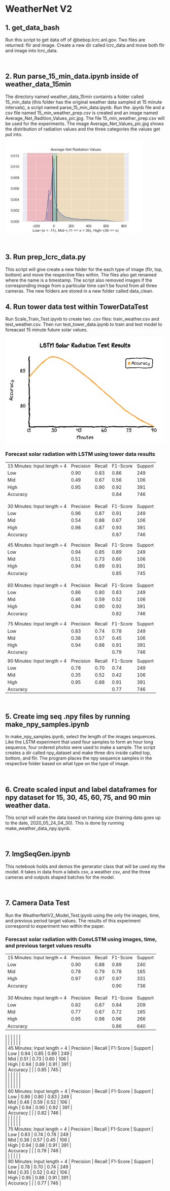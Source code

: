 # WeatherNet V2

## 1. get_data_bash
Run this script to get data off of @bebop.lcrc.anl.gov. Two files are returned: flir and image. Create a new dir called lcrc_data and move both flir and image 
into lcrc_data.

<br>

## 2. Run parse_15_min_data.ipynb inside of weather_data_15min
The directory named weather_data_15min containts a folder called 15_min_data (this folder has the original weather data sampled at 15 minute intervals),
a script named parse_15_min_data.ipynb. Run the .ipynb file and a csv file named 15_min_weather_prep.csv is created and an image named Average_Net_Radition_Values_pic.jpg.
The file 15_min_weather_prep.csv will be used for the experiments. The image Average_Net_Values_pic.jpg shows the distribution of radiation values and the
three categories the values get put into.


![tree](WeatherNet_v2_Images/Average_Net_Radiation_Values_pic.jpg)    

<br>

## 3. Run prep_lcrc_data.py
This script will give create a new folder for the each type of image (flir, top, bottom) and move the respective files within. The files also get renamed
where the name is a timestamp. The script also removed images if the corresponding image from a particular time can't be found from all three cameras.
The new folders are stored in a new folder called data_clean.
<br>

## 4. Run tower data test within TowerDataTest 
Run Scale_Train_Test.ipynb to create two .csv files: train_weather.csv and test_weather.csv. Then run test_tower_data.ipynb to train and test model to foreacast 15 minute future solar values.

![tree](WeatherNet_v2_Images/tower_test_data_results.png) 

### Forecast solar radiation with LSTM using tower data results

|                              |           |        |          |         | 
|------------------------------|-----------|--------|----------|---------|
| 15 Minutes: Input length = 4 | Precision | Recall | F1-Score | Support |  
| Low                          | 0.90      | 0.83   | 0.86     | 249     |  
| Mid                          | 0.49      | 0.67   | 0.56     | 106     |  
| High                         | 0.95      | 0.90   | 0.92     | 391     |     
| Accuracy                     |           |        | 0.84     | 746     |  
|                              |           |        |          |         |   
|                              |           |        |          |         |    
|                              |           |        |          |         |     
| 30 Minutes: Input length = 4 | Precision | Recall | F1-Score | Support |     
| Low                          | 0.96      | 0.87   | 0.91     | 249     |     
| Mid                          | 0.54      | 0.88   | 0.67     | 106     |     
| High                         | 0.98      | 0.87   | 0.93     | 391     |     
| Accuracy                     |           |        | 0.87     | 746     |     
|                              |           |        |          |         |     
|                              |           |        |          |         |     
| 45 Minutes: Input length = 4 | Precision | Recall | F1-Score | Support |     
| Low                          | 0.94      | 0.85   | 0.89     | 249     |     
| Mid                          | 0.51      | 0.73   | 0.60     | 106     |     
| High                         | 0.94      | 0.89   | 0.91     | 391     |     
| Accuracy                     |           |        | 0.85     | 745     |     
|                              |           |        |          |         |     
|                              |           |        |          |         |     
|                              |           |        |          |         |     
| 60 Minutes: Input length = 4 | Precision | Recall | F1-Score | Support |    
| Low                          | 0.86      | 0.80   | 0.83     | 249     |     
| Mid                          | 0.46      | 0.59   | 0.52     | 106     |     
| High                         | 0.94      | 0.90   | 0.92     | 391     |     
| Accuracy                     |           |        | 0.82     | 746     |     
|                              |           |        |          |         |     
|                              |           |        |          |         |     
| 75 Minutes: Input length = 4 | Precision | Recall | F1-Score | Support |    
| Low                          | 0.83      | 0.74   | 0.78     | 249     |     
| Mid                          | 0.38      | 0.57   | 0.45     | 106     |     
| High                         | 0.94      | 0.88   | 0.91     | 391     |     
| Accuracy                     |           |        | 0.79     | 746     |     
|                              |           |        |          |         |     
| 90 Minutes: Input length = 4 | Precision | Recall | F1-Score | Support |     
| Low                          | 0.78      | 0.70   | 0.74     | 249     |     
| Mid                          | 0.35      | 0.52   | 0.42     | 106     |     
| High                         | 0.95      | 0.88   | 0.91     | 391     |     
| Accuracy                     |           |        | 0.77     | 746     |     


<br>

## 5. Create img seq .npy files by running make_npy_samples.ipynb
In make_npy_samples.ipynb, select the length of the images sequences. Like the LSTM experiment that used four samples to form an hour long sequence, four ordered photos were used to make a sample. The script creates a dir called npy_dataset and make three dirs inside called top, bottom, and flir. The program places the npy sequence samples in the respective folder based on what type on the type of image.

<br>

## 6. Create scaled input and label dataframes for npy dataset for 15, 30, 45, 60, 75, and 90 min weather data.
This script will scale the data based on training size (training data goes up to the date, 2020_05_24_04_30). This is done by running make_weather_data_npy.ipynb.

<br> 

## 7. ImgSeqGen.ipynb
This notebook holds and demos the generator class that will be used my the model. It takes in data from a labels csv, a weather csv, and the three cameras and outputs shaped batches for the model.

<br>


## 7. Camera Data Test 
Run the WeatherNetV2_Model_Test.ipynb using the only the images, time, and previous period target values. The results of this experiment correspond to experiment two within the paper.

### Forecast solar radiation with ConvLSTM using images, time, and previous target values results

|                              |           |        |          |         | 
|------------------------------|-----------|--------|----------|---------|
| 15 Minutes: Input length = 4 | Precision | Recall | F1-Score | Support |  
| Low                          | 0.90      | 0.88   | 0.89     | 240     |  
| Mid                          | 0.78      | 0.79   | 0.78     | 165     |  
| High                         | 0.97      | 0.97   | 0.97     | 331     |     
| Accuracy                     |           |        | 0.90     | 736     |  
|                              |           |        |          |         |   
|                              |           |        |          |         |    
|                              |           |        |          |         |     
| 30 Minutes: Input length = 4 | Precision | Recall | F1-Score | Support |     
| Low                          | 0.82      | 0.87   | 0.84     | 209     |     
| Mid                          | 0.77      | 0.67   | 0.72     | 165     |     
| High                         | 0.95      | 0.98   | 0.96     | 266     |     
| Accuracy                     |           |        | 0.86     | 640     |   


|                              |           |        |          |         |     
|                              |           |        |          |         |     
| 45 Minutes: Input length = 4 | Precision | Recall | F1-Score | Support |     
| Low                          | 0.94      | 0.85   | 0.89     | 249     |     
| Mid                          | 0.51      | 0.73   | 0.60     | 106     |     
| High                         | 0.94      | 0.89   | 0.91     | 391     |     
| Accuracy                     |           |        | 0.85     | 745     |     
|                              |           |        |          |         |     
|                              |           |        |          |         |     
|                              |           |        |          |         |     
| 60 Minutes: Input length = 4 | Precision | Recall | F1-Score | Support |    
| Low                          | 0.86      | 0.80   | 0.83     | 249     |     
| Mid                          | 0.46      | 0.59   | 0.52     | 106     |     
| High                         | 0.94      | 0.90   | 0.92     | 391     |     
| Accuracy                     |           |        | 0.82     | 746     |     
|                              |           |        |          |         |     
|                              |           |        |          |         |     
| 75 Minutes: Input length = 4 | Precision | Recall | F1-Score | Support |    
| Low                          | 0.83      | 0.74   | 0.78     | 249     |     
| Mid                          | 0.38      | 0.57   | 0.45     | 106     |     
| High                         | 0.94      | 0.88   | 0.91     | 391     |     
| Accuracy                     |           |        | 0.79     | 746     |     
|                              |           |        |          |         |     
| 90 Minutes: Input length = 4 | Precision | Recall | F1-Score | Support |     
| Low                          | 0.78      | 0.70   | 0.74     | 249     |     
| Mid                          | 0.35      | 0.52   | 0.42     | 106     |     
| High                         | 0.95      | 0.88   | 0.91     | 391     |     
| Accuracy                     |           |        | 0.77     | 746     | 






